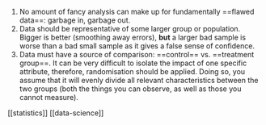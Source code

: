 1. No amount of fancy analysis can make up for fundamentally ==flawed data==: garbage in, garbage out.
2. Data should be representative of some larger group or population. Bigger is better (smoothing away errors), **but** a larger bad sample is worse than a bad small sample as it gives a false sense of confidence.
3. Data must have a source of comparison: ==control== vs. ==treatment group==. It can be very difficult to isolate the impact of one specific attribute, therefore, randomisation should be applied. Doing so, you assume that it will evenly divide all relevant characteristics between the two groups (both the things you can observe, as well as those you cannot measure).

[[statistics]] [[data-science]]